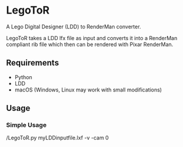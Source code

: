 # LegoToR
A Lego Digital Designer (LDD) to RenderMan converter.

LegoToR takes a LDD lfx file as input and converts it into a RenderMan compliant rib file which then can be rendered with Pixar RenderMan.

## Requirements

* Python
* LDD
* macOS (Windows, Linux may work with small modifications)

## Usage

### Simple Usage

/LegoToR.py myLDDinputfile.lxf -v -cam 0

